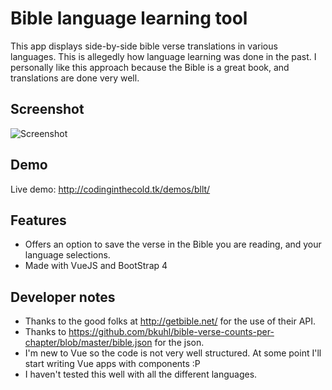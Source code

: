# Bible language learning tool

This app displays side-by-side bible verse translations in various languages. This is allegedly how language learning was done in the past. I personally like this approach because the Bible is a great book, and translations are done very well. 

## Screenshot

![Screenshot](https://i.imgur.com/g3ZQlzp.png)

## Demo

Live demo: http://codinginthecold.tk/demos/bllt/

## Features

* Offers an option to save the verse in the Bible you are reading, and your language selections. 
* Made with VueJS and BootStrap 4

## Developer notes

* Thanks to the good folks at http://getbible.net/ for the use of their API.
* Thanks to https://github.com/bkuhl/bible-verse-counts-per-chapter/blob/master/bible.json for the json. 
* I'm new to Vue so the code is not very well structured. At some point I'll start writing Vue apps with components :P
* I haven't tested this well with all the different languages. 
